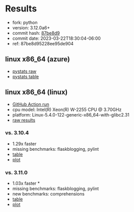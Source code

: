 # Results

- fork: python
- version: 3.12.0a6+
- commit hash: [87be8d9](https://github.com/python/cpython/commit/87be8d9)
- commit date: 2023-03-22T18:30:04-06:00
- ref: 87be8d95228ee95de904

## linux x86_64 (azure)

- [pystats raw](bm-20230322-azure-x86_64-python-87be8d95228ee95de904-3.12.0a6%2B-87be8d9-pystats.json)
- [pystats table](bm-20230322-azure-x86_64-python-87be8d95228ee95de904-3.12.0a6%2B-87be8d9-pystats.md)

## linux x86_64 (linux)

- [GitHub Action run](https://github.com/faster-cpython/benchmarking/actions/runs/4497511965)
- cpu model: Intel(R) Xeon(R) W-2255 CPU @ 3.70GHz
- platform: Linux-5.4.0-122-generic-x86_64-with-glibc2.31
- [raw results](bm-20230322-linux-x86_64-python-87be8d95228ee95de904-3.12.0a6%2B-87be8d9.json)

### vs. 3.10.4

- 1.29x faster
- missing benchmarks: flaskblogging, pylint
- [table](bm-20230322-linux-x86_64-python-87be8d95228ee95de904-3.12.0a6%2B-87be8d9-vs-3.10.4.md)
- [plot](bm-20230322-linux-x86_64-python-87be8d95228ee95de904-3.12.0a6%2B-87be8d9-vs-3.10.4.png)

### vs. 3.11.0

- 1.03x faster \*
- missing benchmarks: flaskblogging, pylint
- new benchmarks: comprehensions
- [table](bm-20230322-linux-x86_64-python-87be8d95228ee95de904-3.12.0a6%2B-87be8d9-vs-3.11.0.md)
- [plot](bm-20230322-linux-x86_64-python-87be8d95228ee95de904-3.12.0a6%2B-87be8d9-vs-3.11.0.png)

